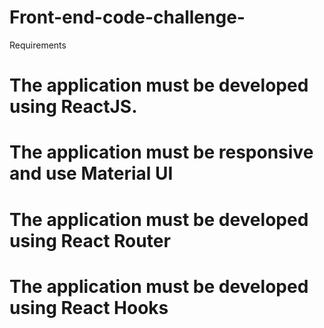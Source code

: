 # Front-end-code-challenge-

Requirements
# The application must be developed using ReactJS.
# The application must be responsive and use Material UI
# The application must be developed using React Router
# The application must be developed using React Hooks
